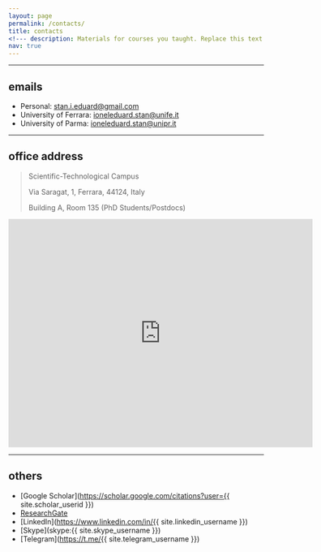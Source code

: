 ```yaml
---
layout: page
permalink: /contacts/
title: contacts
<!--- description: Materials for courses you taught. Replace this text with your description. --->
nav: true
---
```


---

## emails 
* Personal: [stan.i.eduard@gmail.com](mailto:stan.i.eduard@gmail.com)
* University of Ferrara: [ioneleduard.stan@unife.it](mailto:ioneleduard.stan@unife.it)
* University of Parma: [ioneleduard.stan@unipr.it](mailto:ioneleduard.stan@unipr.it)

---

## office address
> Scientific-Technological Campus
>
> Via Saragat, 1, Ferrara, 44124, Italy
>
> Building A, Room 135 (PhD Students/Postdocs)

<iframe src="https://www.google.com/maps/embed?pb=!1m18!1m12!1m3!1d2829.4509011834866!2d11.595069951328183!3d44.83274997899599!2m3!1f0!2f0!3f0!3m2!1i1024!2i768!4f13.1!3m3!1m2!1s0x477e4dd88ea4f29f%3A0xe361f3c7e5e69c3f!2sDipartimento%20di%20Ingegneria%20-%20Universit%C3%A0%20degli%20Studi%20di%20Ferrara!5e0!3m2!1sen!2sit!4v1598271031303!5m2!1sen!2sit" width="600" height="450" frameborder="0" style="border:0;" allowfullscreen="" aria-hidden="false" tabindex="0"></iframe>

---

## others

* [Google Scholar](https://scholar.google.com/citations?user={{ site.scholar_userid }})
* [ResearchGate](https://www.researchgate.net/profile/{{site.research_gate_profile}}/)
* [LinkedIn](https://www.linkedin.com/in/{{ site.linkedin_username }})
* [Skype](skype:{{ site.skype_username }})
* [Telegram](https://t.me/{{ site.telegram_username }})
